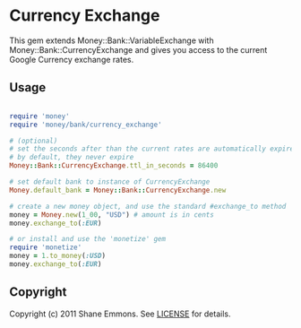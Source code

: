 Currency Exchange
===============

This gem extends Money::Bank::VariableExchange with Money::Bank::CurrencyExchange
and gives you access to the current Google Currency exchange rates.

Usage
-----

```ruby

require 'money'
require 'money/bank/currency_exchange'

# (optional)
# set the seconds after than the current rates are automatically expired
# by default, they never expire
Money::Bank::CurrencyExchange.ttl_in_seconds = 86400

# set default bank to instance of CurrencyExchange
Money.default_bank = Money::Bank::CurrencyExchange.new

# create a new money object, and use the standard #exchange_to method
money = Money.new(1_00, "USD") # amount is in cents
money.exchange_to(:EUR)

# or install and use the 'monetize' gem
require 'monetize'
money = 1.to_money(:USD)
money.exchange_to(:EUR)

```

Copyright
---------

Copyright (c) 2011 Shane Emmons. See [LICENSE](LICENSE) for details.
